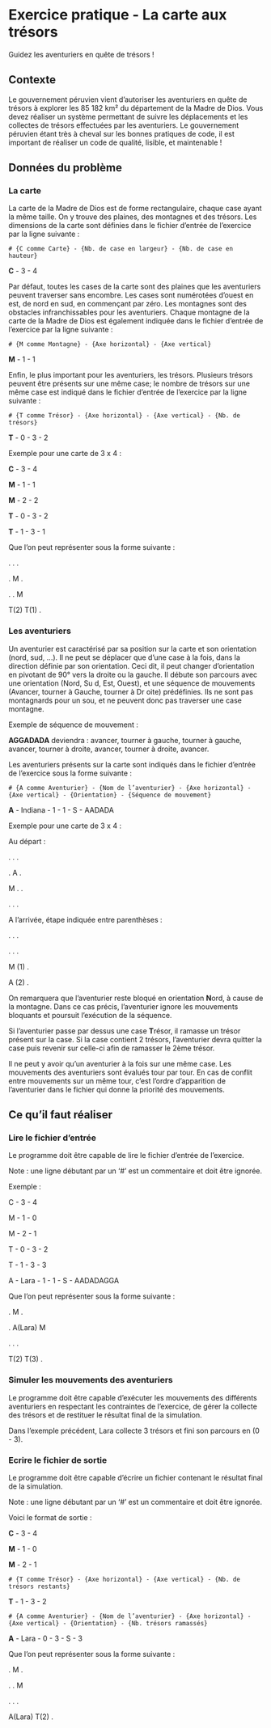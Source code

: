 # Exercice pratique - La carte aux trésors
Guidez les aventuriers en quête de trésors !

## Contexte
Le gouvernement péruvien vient d’autoriser les aventuriers en quête de trésors à explorer les 85 182
km² du département de la Madre de Dios. Vous devez réaliser un système permettant de suivre les
déplacements et les collectes de trésors effectuées par les aventuriers. Le gouvernement péruvien
étant très à cheval sur les bonnes pratiques de code, il est important de réaliser un code de qualité,
lisible, et maintenable !
## Données du problème
### La carte
La carte de la Madre de Dios est de forme rectangulaire, chaque case ayant la même taille. On y
trouve des plaines, des montagnes et des trésors.
Les dimensions de la carte sont définies dans le fichier d’entrée de l’exercice par la ligne suivante :

`# {C comme Carte} - {Nb. de case en largeur} - {Nb. de case en hauteur}`

**C** - 3 - 4

Par défaut, toutes les cases de la carte sont des plaines que les aventuriers peuvent traverser sans
encombre. Les cases sont numérotées d’ouest en est, de nord en sud, en commençant par zéro.
Les montagnes sont des obstacles infranchissables pour les aventuriers. Chaque montagne de la
carte de la Madre de Dios est également indiquée dans le fichier d’entrée de l’exercice par la ligne
suivante :

`# {M comme Montagne} - {Axe horizontal} - {Axe vertical}`

**M** - 1 - 1

Enfin, le plus important pour les aventuriers, les trésors. Plusieurs trésors peuvent être présents sur
une même case; le nombre de trésors sur une même case est indiqué dans le fichier d’entrée de
l’exercice par la ligne suivante :

`# {T comme Trésor} - {Axe horizontal} - {Axe vertical} - {Nb. de trésors}`

**T** - 0 - 3 - 2

Exemple pour une carte de 3 x 4 :

**C** - 3 - 4

**M** - 1 - 1

**M** - 2 - 2

**T** - 0 - 3 - 2

**T** - 1 - 3 - 1

Que l’on peut représenter sous la forme suivante :

. . .

. M .

. . M

T(2) T(1) .

### Les aventuriers
Un aventurier est caractérisé par sa position sur la carte et son orientation (nord, sud, ...). Il ne peut
se déplacer que d’une case à la fois, dans la direction définie par son orientation. Ceci dit, il
peut changer d’orientation en pivotant de 90° vers la droite ou la gauche. Il débute son
parcours avec une orientation (Nord, Su d, Est, Ouest), et une séquence de mouvements (Avancer,
tourner à Gauche, tourner à Dr oite) prédéfinies. Ils ne sont pas montagnards pour un sou, et ne
peuvent donc pas traverser une case montagne.

Exemple de séquence de mouvement :

**AGGADADA** deviendra : avancer, tourner à gauche, tourner à gauche, avancer, tourner à droite,
avancer, tourner à droite, avancer.

Les aventuriers présents sur la carte sont indiqués dans le fichier d’entrée de l’exercice sous la forme
suivante :

`# {A comme Aventurier} - {Nom de l’aventurier} - {Axe horizontal} - {Axe
vertical} - {Orientation} - {Séquence de mouvement}`

**A** - Indiana - 1 - 1 - S - AADADA

Exemple pour une carte de 3 x 4 :

Au départ :

. . .

. A .

M . .

. . .

A l’arrivée, étape indiquée entre parenthèses :

. . .

. . .

M (1) .

A (2) .

On remarquera que l’aventurier reste bloqué en orientation **N**ord, à cause de la montagne. Dans ce
cas précis, l’aventurier ignore les mouvements bloquants et poursuit l’exécution de la séquence.

Si l’aventurier passe par dessus une case **T**résor, il ramasse un trésor présent sur la case. Si la case
contient 2 trésors, l’aventurier devra quitter la case puis revenir sur celle-ci afin de ramasser le 2ème
trésor.

Il ne peut y avoir qu’un aventurier à la fois sur une même case. Les mouvements des aventuriers sont
évalués tour par tour. En cas de conflit entre mouvements sur un même tour, c’est l’ordre d’apparition
de l’aventurier dans le fichier qui donne la priorité des mouvements.
## Ce qu’il faut réaliser
### Lire le fichier d’entrée
Le programme doit être capable de lire le fichier d’entrée de l’exercice.

Note : une ligne débutant par un ‘#’ est un commentaire et doit être ignorée.

Exemple :

C - 3 - 4

M - 1 - 0

M - 2 - 1

T - 0 - 3 - 2

T - 1 - 3 - 3

A - Lara - 1 - 1 - S - AADADAGGA

Que l’on peut représenter sous la forme suivante :

. M .

. A(Lara) M

. . .

T(2) T(3) .

### Simuler les mouvements des aventuriers
Le programme doit être capable d’exécuter les mouvements des différents aventuriers en respectant
les contraintes de l’exercice, de gérer la collecte des trésors et de restituer le résultat final de la
simulation.

Dans l’exemple précédent, Lara collecte 3 trésors et fini son parcours en (0 - 3).

### Ecrire le fichier de sortie
Le programme doit être capable d’écrire un fichier contenant le résultat final de la simulation.

Note : une ligne débutant par un ‘#’ est un commentaire et doit être ignorée.

Voici le format de sortie :

**C** - 3 - 4

**M** - 1 - 0

**M** - 2 - 1

`# {T comme Trésor} - {Axe horizontal} - {Axe vertical} - {Nb. de trésors
restants}`

**T** - 1 - 3 - 2

`# {A comme Aventurier} - {Nom de l’aventurier} - {Axe horizontal} - {Axe
vertical} - {Orientation} - {Nb. trésors ramassés}`

**A** - Lara - 0 - 3 - S - 3

Que l’on peut représenter sous la forme suivante :

. M .

. . M

. . .

A(Lara) T(2) .
